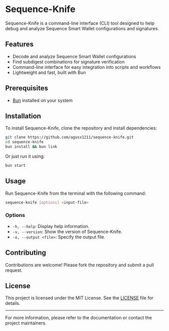 # Sequence-Knife

Sequence-Knife is a command-line interface (CLI) tool designed to help debug and analyze Sequence Smart Wallet configurations and signatures.

## Features

- Decode and analyze Sequence Smart Wallet configurations
- Find subdigest combinations for signature verification
- Command-line interface for easy integration into scripts and workflows
- Lightweight and fast, built with Bun

## Prerequisites

- [Bun](https://bun.sh) installed on your system

## Installation

To install Sequence-Knife, clone the repository and install dependencies:

```bash
git clone https://github.com/agusx1211/sequence-knife.git
cd sequence-knife
bun install && bun link
```

Or just run it using:

```bash
bun start
```

## Usage

Run Sequence-Knife from the terminal with the following command:

```bash
sequence-knife [options] <input-file>
```

### Options

- `-h, --help`: Display help information.
- `-v, --version`: Show the version of Sequence-Knife.
- `-o, --output <file>`: Specify the output file.

## Contributing

Contributions are welcome! Please fork the repository and submit a pull request.

## License

This project is licensed under the MIT License. See the [LICENSE](LICENSE) file for details.

---

For more information, please refer to the documentation or contact the project maintainers.
